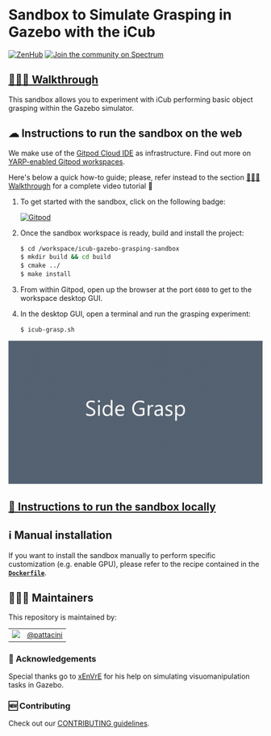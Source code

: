 
Sandbox to Simulate Grasping in Gazebo with the iCub
====================================================

[![ZenHub](https://img.shields.io/badge/Shipping_faster_with-ZenHub-435198.svg)](https://zenhub.com)
[![Join the community on Spectrum](https://withspectrum.github.io/badge/badge.svg)](https://spectrum.chat/icub)

## [🚶🏻‍♂️ Walkthrough](https://robotology.github.io/icub-gazebo-grasping-sandbox)
This sandbox allows you to experiment with iCub performing basic object grasping within the Gazebo simulator.

## ☁ Instructions to run the sandbox on the web
We make use of the [Gitpod Cloud IDE](https://gitpod.io) as infrastructure. Find out more on [YARP-enabled Gitpod workspaces][1].

Here's below a quick how-to guide; please, refer instead to the section [🚶🏻‍♂️ Walkthrough](https://robotology.github.io/icub-gazebo-grasping-sandbox) for a complete video tutorial 🎥

1. To get started with the sandbox, click on the following badge:

    [![Gitpod](https://gitpod.io/button/open-in-gitpod.svg)][2]

1. Once the sandbox workspace is ready, build and install the project:
    ```sh
    $ cd /workspace/icub-gazebo-grasping-sandbox 
    $ mkdir build && cd build
    $ cmake ../
    $ make install
    ```
1. From within Gitpod, open up the browser at the port `6080` to get to the workspace desktop GUI.
1. In the desktop GUI, open a terminal and run the grasping experiment:
   ```sh
   $ icub-grasp.sh
   ```

<p align="center">
    <img src="./assets/showcase.gif">
</p>

## [🔽 Instructions to run the sandbox locally](./dockerfiles)

## ℹ Manual installation
If you want to install the sandbox manually to perform specific customization (e.g. enable GPU), please refer to the recipe contained in the [**`Dockerfile`**](./dockerfiles/Dockerfile).

## 👨🏻‍💻 Maintainers
This repository is maintained by:

| | |
|:---:|:---:|
| [<img src="https://github.com/pattacini.png" width="40">](https://github.com/pattacini) | [@pattacini](https://github.com/pattacini) |

### 🙏 Acknowledgements
Special thanks go to [xEnVrE](https://github.com/xEnVrE) for his help on simulating visuomanipulation tasks in Gazebo.

### 🆕 Contributing
Check out our [CONTRIBUTING guidelines](./.github/CONTRIBUTING.md).

[1]: https://spectrum.chat/icub/technicalities/yarp-enabled-gitpod-workspaces-available~73ab5ee9-830e-4b7f-9e99-195295bb5e34
[2]: https://gitpod.io/#https://github.com/robotology/icub-gazebo-grasping-sandbox
